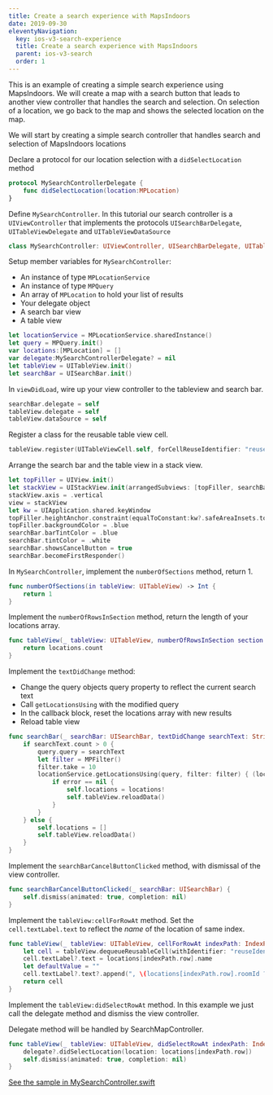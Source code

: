 ```yaml
---
title: Create a search experience with MapsIndoors
date: 2019-09-30
eleventyNavigation:
  key: ios-v3-search-experience
  title: Create a search experience with MapsIndoors
  parent: ios-v3-search
  order: 1
---
```

This is an example of creating a simple search experience using MapsIndoors. We will create a map with a search button that leads to another view controller that handles the search and selection. On selection of a location, we go back to the map and shows the selected location on the map.

We will start by creating a simple search controller that handles search and selection of MapsIndoors locations

Declare a protocol for our location selection with a `didSelectLocation` method

```swift
protocol MySearchControllerDelegate {
    func didSelectLocation(location:MPLocation)
}
```

Define `MySearchController`. In this tutorial our search controller is a `UIViewController` that implements the protocols `UISearchBarDelegate`, `UITableViewDelegate` and `UITableViewDataSource`

```swift
class MySearchController: UIViewController, UISearchBarDelegate, UITableViewDelegate, UITableViewDataSource {
```

Setup member variables for `MySearchController`:

* An instance of type `MPLocationService`
* An instance of type `MPQuery`
* An array of `MPLocation` to hold your list of results
* Your delegate object
* A search bar view
* A table view

```swift
let locationService = MPLocationService.sharedInstance()
let query = MPQuery.init()
var locations:[MPLocation] = []
var delegate:MySearchControllerDelegate? = nil
let tableView = UITableView.init()
let searchBar = UISearchBar.init()
```

In `viewDidLoad`, wire up your view controller to the tableview and search bar.

```swift
searchBar.delegate = self
tableView.delegate = self
tableView.dataSource = self
```

Register a class for the reusable table view cell.

```swift
tableView.register(UITableViewCell.self, forCellReuseIdentifier: "reuseIdentifier")
```

Arrange the search bar and the table view in a stack view.

```swift
let topFiller = UIView.init()
let stackView = UIStackView.init(arrangedSubviews: [topFiller, searchBar, tableView])
stackView.axis = .vertical
view = stackView
let kw = UIApplication.shared.keyWindow
topFiller.heightAnchor.constraint(equalToConstant:kw?.safeAreaInsets.top ?? 0).isActive = true
topFiller.backgroundColor = .blue
searchBar.barTintColor = .blue
searchBar.tintColor = .white
searchBar.showsCancelButton = true
searchBar.becomeFirstResponder()
```

In `MySearchController`, implement the `numberOfSections` method, return 1.

```swift
func numberOfSections(in tableView: UITableView) -> Int {
    return 1
}
```

Implement the `numberOfRowsInSection` method, return the length of your locations array.

```swift
func tableView(_ tableView: UITableView, numberOfRowsInSection section: Int) -> Int {
    return locations.count
}
```

Implement the `textDidChange` method:

* Change the query objects query property to reflect the current search text
* Call `getLocationsUsing` with the modified query
* In the callback block, reset the locations array with new results
* Reload table view

```swift
func searchBar(_ searchBar: UISearchBar, textDidChange searchText: String) {
    if searchText.count > 0 {
        query.query = searchText
        let filter = MPFilter()
        filter.take = 10
        locationService.getLocationsUsing(query, filter: filter) { (locations, error) in
            if error == nil {
                self.locations = locations!
                self.tableView.reloadData()
            }
        }
    } else {
        self.locations = []
        self.tableView.reloadData()
    }
}
```

Implement the `searchBarCancelButtonClicked` method, with dismissal of the view controller.

```swift
func searchBarCancelButtonClicked(_ searchBar: UISearchBar) {
    self.dismiss(animated: true, completion: nil)
}
```

Implement the `tableView:cellForRowAt` method. Set the `cell.textLabel.text` to reflect the *name* of the location of same index.

```swift
func tableView(_ tableView: UITableView, cellForRowAt indexPath: IndexPath) -> UITableViewCell {
    let cell = tableView.dequeueReusableCell(withIdentifier: "reuseIdentifier", for: indexPath)
    cell.textLabel?.text = locations[indexPath.row].name
    let defaultValue = ""
    cell.textLabel?.text?.append(", \(locations[indexPath.row].roomId ?? defaultValue), \(locations[indexPath.row].building ?? defaultValue), \(locations[indexPath.row].venue ?? defaultValue)")
    return cell
}
```

Implement the `tableView:didSelectRowAt` method. In this example we just call the delegate method and dismiss the view controller.

Delegate method will be handled by SearchMapController.

```swift
func tableView(_ tableView: UITableView, didSelectRowAt indexPath: IndexPath) {
    delegate?.didSelectLocation(location: locations[indexPath.row])
    self.dismiss(animated: true, completion: nil)
}
```

[See the sample in MySearchController.swift](https://github.com/MapsIndoors/MapsIndoorsIOS/blob/master/Example/DemoSamples/Search/MySearchController.swift)

